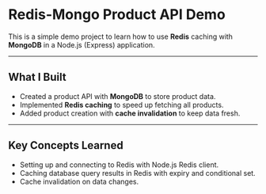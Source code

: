 # Redis-Mongo Product API Demo

This is a simple demo project to learn how to use **Redis** caching with **MongoDB** in a Node.js (Express) application.

---

## What I Built

- Created a product API with **MongoDB** to store product data.
- Implemented **Redis caching** to speed up fetching all products.
- Added product creation with **cache invalidation** to keep data fresh.

---

## Key Concepts Learned

- Setting up and connecting to Redis with Node.js Redis client.
- Caching database query results in Redis with expiry and conditional set.
- Cache invalidation on data changes.


